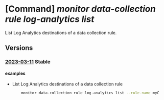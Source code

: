 # [Command] _monitor data-collection rule log-analytics list_

List Log Analytics destinations of a data collection rule.

## Versions

### [2023-03-11](/Resources/mgmt-plane/L3N1YnNjcmlwdGlvbnMve30vcmVzb3VyY2Vncm91cHMve30vcHJvdmlkZXJzL21pY3Jvc29mdC5pbnNpZ2h0cy9kYXRhY29sbGVjdGlvbnJ1bGVzL3t9/2023-03-11.xml) **Stable**

<!-- mgmt-plane /subscriptions/{}/resourcegroups/{}/providers/microsoft.insights/datacollectionrules/{} 2023-03-11 properties.destinations.logAnalytics -->

#### examples

- List Log Analytics destinations of a data collection rule
    ```bash
        monitor data-collection rule log-analytics list --rule-name myCollectionRule --resource-group myResourceGroup
    ```
